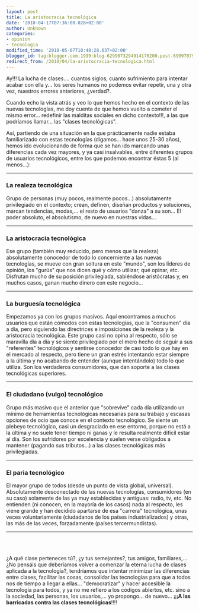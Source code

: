 ```yaml
---
layout: post
title: La aristocracia tecnológica
date: '2010-04-17T07:36:00.028+02:00'
author: Unknown
categories: 
- opinion 
- tecnologia
modified_time: '2010-05-07T10:48:28.637+02:00'
blogger_id: tag:blogger.com,1999:blog-6299073294914176200.post-6999707948898757420
redirect_from: /2010/04/la-aristocracia-tecnologica.html
---
```


Ay!!! La lucha de clases.... cuantos siglos, cuanto sufrimiento para intentar acabar con ella y... los seres humanos no
podemos evitar repetir, una y otra vez, nuestros errores anteriores, ¿verdad?.

Cuando echo la vista atrás y veo lo que hemos hecho en el contexto de las nuevas tecnologías, me doy cuenta de que hemos
vuelto a cometer el mismo error... redefinir las malditas sociales en dicho contexto!!!, a las que podríamos llamar...
las "clases tecnológicas".

Así, partiendo de una situación en la que prácticamente nadie estaba familiarizado con estas tecnologías (digamos...
hace unos 25-30 años), hemos ido evolucionando de forma que se han ido marcando unas diferencias cada vez mayores, y ya
casi insalvables, entre diferentes grupos de usuarios tecnológicos, entre los que podemos encontrar éstas 5 (al menos...):

---

### La realeza tecnológica 

Grupo de personas (muy pocos, realmente pocos...) absolutamente privilegiado en el contexto;
crean, definen, diseñan productos y soluciones, marcan tendencias, modas,... el resto de usuarios "danza" a su son...
El poder absoluto, el absolutismo, de nuevo en nuestras vidas...

---

### La aristocracia tecnológica 

Ese grupo (también muy reducido, pero menos que la realeza) absolutamente conocedor de todo lo concerniente a las nuevas 
tecnologías, se mueve con gran soltura en este "mundo", son los líderes de opinión, los "gurús" que nos dicen qué y cómo 
utilizar, qué opinar, etc. Disfrutan mucho de su posición privilegiada, sabiéndose aristócratas y, en muchos casos, 
ganan mucho dinero con este negocio...

---

### La burguesía tecnológica

Empezamos ya con los grupos masivos. Aquí encontramos a muchos usuarios que están cómodos con estas tecnologías, que la 
"consumen" día a día, pero siguiendo las directrices e imposiciones de la realeza y la aristocracia tecnológica. Este 
grupo casi no opina al respecto, sólo se maravilla día a día y se siente privilegiado por el mero hecho de seguir a sus 
"referentes" tecnológicos y sentirse conocedor de casi todo lo que hay en el mercado al respecto, pero tiene un gran 
estrés intentando estar siempre a la última y no acabando de entender (aunque intentándolo) todo lo que utiliza. Son 
los verdaderos consumidores, que dan soporte a las clases tecnológicas superiores.

---

### El ciudadano (vulgo) tecnológico

Grupo más masivo que el anterior que "sobrevive" cada día utilizando un mínimo de herramientas tecnológicas necesarias 
para su trabajo y escasas opciones de ocio que conoce en el contexto tecnológico. Se siente un plebeyo tecnológico, casi 
un desgraciado en ese entorno, porque no está a la última y no suele tener tiempo ni ganas y le resulta realmente difícil 
estar al día. Son los sufridores por excelencia y suelen verse obligados a mantener (pagando sus tributos...) a las 
clases tecnológicas más privilegiadas.

---

### El paria tecnológico 

El mayor grupo de todos (desde un punto de vista global, universal). Absolutamente desconectado de las nuevas tecnologías, 
consumidores (en su caso) solamente de las ya muy establecidas y antiguas: radio, tv, etc. No entienden (ni conocen, 
en la mayoría de los casos) nada al respecto, les viene grande y han decidido apartarse de esa "carrera" tecnológica, 
unas veces voluntariamente (ciudadanos de los países industrializados) y otras, las más de las veces, forzadamente 
(países tercermundistas).

---
<br><br>

¿A qué clase perteneces tú?, ¿y tus semejantes?, tus amigos, familiares,... ¿No pensáis que deberíamos volver a comenzar 
la eterna lucha de clases aplicada a la tecnología?, tendríamos que intentar minimizar las diferencias entre clases, 
facilitar las cosas, consolidar las tecnologías para que a todos nos de tiempo a llegar a ellas... "democratizar" y hacer 
accesible la tecnología para todos, y ya no me refiero a los códigos abiertos, etc. sino a la sociedad, las personas, 
los usuarios,... yo propongo... de nuevo... ¡¡¡<strong>A las barricadas contra las clases tecnológicas</strong>!!!!